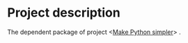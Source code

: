 # Project description

The dependent package of project \<[Make Python simpler](https://www.yuque.com/lcctoor/lccpy/desc)\> .